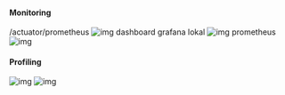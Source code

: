 #### Monitoring

/actuator/prometheus
![img](https://i.imgur.com/AMQ8PPG.png)
dashboard grafana lokal
![img](https://i.imgur.com/m6F4sgp.png)
prometheus
![img](https://i.imgur.com/HfBuYWk.png)

#### Profiling

![img](https://i.imgur.com/7e4obzg.png)
![img](https://i.imgur.com/hm01EzD.png)